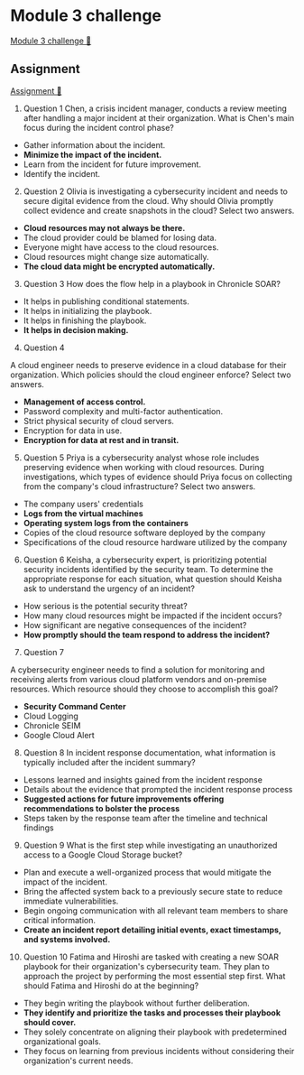 # Module 3 challenge

[Module 3 challenge 🔗](https://www.coursera.org/learn/detect-respond-and-recover-from-cloud-cybersecurity-attacks/assignment-submission/IdRs6/module-3-challenge)

## Assignment

[Assignment 🔗](https://www.coursera.org/learn/detect-respond-and-recover-from-cloud-cybersecurity-attacks/assignment-submission/IdRs6/module-3-challenge/attempt)

1.  Question 1
    Chen, a crisis incident manager, conducts a review meeting after handling a major incident at their organization. What is Chen's main focus during the incident control phase?

- Gather information about the incident.
- **Minimize the impact of the incident.**
- Learn from the incident for future improvement.
- Identify the incident.

2. Question 2
   Olivia is investigating a cybersecurity incident and needs to secure digital evidence from the cloud. Why should Olivia promptly collect evidence and create snapshots in the cloud? Select two answers.

- **Cloud resources may not always be there.**
- The cloud provider could be blamed for losing data.
- Everyone might have access to the cloud resources.
- Cloud resources might change size automatically.
- **The cloud data might be encrypted automatically.**

3. Question 3
   How does the flow help in a playbook in Chronicle SOAR?

- It helps in publishing conditional statements.
- It helps in initializing the playbook.
- It helps in finishing the playbook.
- **It helps in decision making.**

4. Question 4

A cloud engineer needs to preserve evidence in a cloud database for their organization. Which policies should the cloud engineer enforce? Select two answers.

- **Management of access control.**
- Password complexity and multi-factor authentication.
- Strict physical security of cloud servers.
- Encryption for data in use.
- **Encryption for data at rest and in transit.**

5. Question 5
   Priya is a cybersecurity analyst whose role includes preserving evidence when working with cloud resources. During investigations, which types of evidence should Priya focus on collecting from the company's cloud infrastructure? Select two answers.

- The company users' credentials
- **Logs from the virtual machines**
- **Operating system logs from the containers**
- Copies of the cloud resource software deployed by the company
- Specifications of the cloud resource hardware utilized by the company

6. Question 6
   Keisha, a cybersecurity expert, is prioritizing potential security incidents identified by the security team. To determine the appropriate response for each situation, what question should Keisha ask to understand the urgency of an incident?

- How serious is the potential security threat?
- How many cloud resources might be impacted if the incident occurs?
- How significant are negative consequences of the incident?
- **How promptly should the team respond to address the incident?**

7. Question 7

A cybersecurity engineer needs to find a solution for monitoring and receiving alerts from various cloud platform vendors and on-premise resources. Which resource should they choose to accomplish this goal?

- **Security Command Center**
- Cloud Logging
- Chronicle SEIM
- Google Cloud Alert

8. Question 8
   In incident response documentation, what information is typically included after the incident summary?

- Lessons learned and insights gained from the incident response
- Details about the evidence that prompted the incident response process
- **Suggested actions for future improvements offering recommendations to bolster the process**
- Steps taken by the response team after the timeline and technical findings

9. Question 9
   What is the first step while investigating an unauthorized access to a Google Cloud Storage bucket?

- Plan and execute a well-organized process that would mitigate the impact of the incident.
- Bring the affected system back to a previously secure state to reduce immediate vulnerabilities.
- Begin ongoing communication with all relevant team members to share critical information.
- **Create an incident report detailing initial events, exact timestamps, and systems involved.**

10. Question 10
    Fatima and Hiroshi are tasked with creating a new SOAR playbook for their organization's cybersecurity team. They plan to approach the project by performing the most essential step first. What should Fatima and Hiroshi do at the beginning?

- They begin writing the playbook without further deliberation.
- **They identify and prioritize the tasks and processes their playbook should cover.**
- They solely concentrate on aligning their playbook with predetermined organizational goals.
- They focus on learning from previous incidents without considering their organization's current needs.
